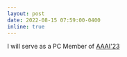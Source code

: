 ```yaml
---
layout: post
date: 2022-08-15 07:59:00-0400
inline: true
---
```


I will serve as a PC Member of [AAAI'23]()